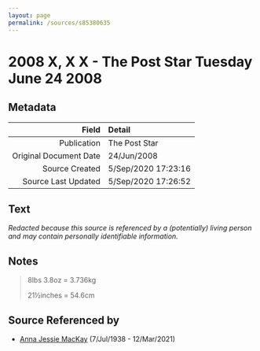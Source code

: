 ```yaml
---
layout: page
permalink: /sources/s85380635
---
```


# 2008 X, X X - The Post Star Tuesday June 24 2008

## Metadata
Field | Detail
---:|:---
Publication | The Post Star
Original Document Date | 24/Jun/2008
Source Created | 5/Sep/2020 17:23:16
Source Last Updated | 5/Sep/2020 17:26:52

## Text

_Redacted because this source is referenced by a (potentially) living person and may contain personally identifiable information._

## Notes

> 8lbs 3.8oz = 3.736kg
>
> 21½inches = 54.6cm
>


## Source Referenced by

* [Anna Jessie MacKay](../people/@41265374@-anna-jessie-mackay-b1938-7-7-d2021-3-12.md) (7/Jul/1938 - 12/Mar/2021)
